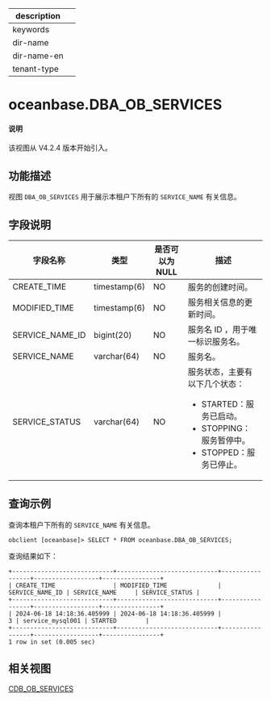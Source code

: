 |description||
|---|---|
|keywords||
|dir-name||
|dir-name-en||
|tenant-type||

# oceanbase.DBA_OB_SERVICES

<main id="notice" type='explain'>
  <h4>说明</h4>
  <p>该视图从 V4.2.4 版本开始引入。</p>
</main>

## 功能描述

视图 `DBA_OB_SERVICES` 用于展示本租户下所有的 `SERVICE_NAME` 有关信息。

## 字段说明

|           字段名称         |      类型     | 是否可以为 NULL |  描述  |
|---------------------------|---------------|----------------|--------|
| CREATE_TIME     | timestamp(6) | NO   | 服务的创建时间。     |
| MODIFIED_TIME   | timestamp(6) | NO   | 服务相关信息的更新时间。     |
| SERVICE_NAME_ID | bigint(20)   | NO   | 服务名 ID ，用于唯一标识服务名。     |
| SERVICE_NAME    | varchar(64)  | NO   | 服务名。     |
| SERVICE_STATUS  | varchar(64)  | NO   | 服务状态，主要有以下几个状态：<ul><li>STARTED：服务已启动。</li><li>STOPPING：服务暂停中。</li><li>STOPPED：服务已停止。</li></ul>|

## 查询示例

查询本租户下所有的 `SERVICE_NAME` 有关信息。

```shell
obclient [oceanbase]> SELECT * FROM oceanbase.DBA_OB_SERVICES;
```

查询结果如下：

```shell
+----------------------------+----------------------------+-----------------+------------------+----------------+
| CREATE_TIME                | MODIFIED_TIME              | SERVICE_NAME_ID | SERVICE_NAME     | SERVICE_STATUS |
+----------------------------+----------------------------+-----------------+------------------+----------------+
| 2024-06-18 14:18:36.405999 | 2024-06-18 14:18:36.405999 |               3 | service_mysql001 | STARTED        |
+----------------------------+----------------------------+-----------------+------------------+----------------+
1 row in set (0.005 sec)
```

## 相关视图

[CDB_OB_SERVICES](../../300.system-view-of-sys-tenant/200.dictionary-view-of-sys-tenant/10250.o-cdb_ob_services-of-sys-tenant.md)